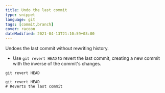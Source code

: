 ```yaml
---
title: Undo the last commit
type: snippet
language: git
tags: [commit,branch]
cover: racoon
dateModified: 2021-04-13T21:10:59+03:00
---
```


Undoes the last commit without rewriting history.

- Use `git revert HEAD` to revert the last commit, creating a new commit with the inverse of the commit's changes.

```shell
git revert HEAD
```

```shell
git revert HEAD
# Reverts the last commit
```
